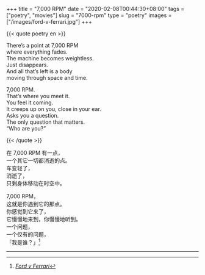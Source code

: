 +++
title = "7,000 RPM"
date = "2020-02-08T00:44:30+08:00"
tags = ["poetry", "movies"]
slug = "7000-rpm"
type = "poetry"
images = ["/images/ford-v-ferrari.jpg"]
+++

{{< quote poetry en >}}

There’s a point at 7,000 RPM  
where everything fades.  
The machine becomes weightless.  
Just disappears.  
And all that’s left is a body  
moving through space and time.

7,000 RPM.  
That’s where you meet it.  
You feel it coming.  
It creeps up on you, close in your ear.  
Asks you a question.  
The only question that matters.  
“Who are you?”

{{< /quote >}}

在 7,000 RPM 有一点，  
一个其它一切都消逝的点。  
车变轻了，  
消逝了，  
只剩身体移动在时空中。

7,000 RPM，  
这就是你遇到它的那点。  
你感觉到它来了，  
它慢慢地来到，你慢慢地听到。  
一个问题，  
一个仅有的问题，  
「我是谁？」[^1]

---

[^1]: [*Ford v Ferrari*](https://en.wikipedia.org/wiki/Ford_v_Ferrari)
